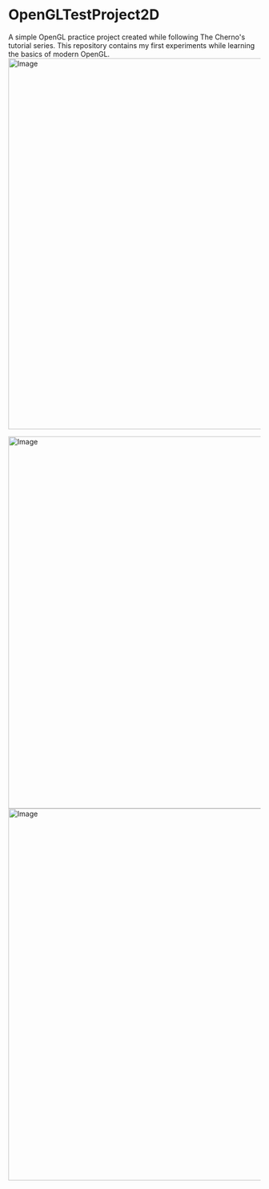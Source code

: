 # OpenGLTestProject2D
A simple OpenGL practice project created while following The Cherno's tutorial series. This repository contains my first experiments while learning the basics of modern OpenGL.
<img width="1274" height="740" alt="Image" src="https://github.com/user-attachments/assets/c69634b5-6714-4d17-8715-060cbf346fae" />

<img width="1280" height="742" alt="Image" src="https://github.com/user-attachments/assets/289b209d-186a-4e39-adbf-bf4c864d1c42" />

<img width="1268" height="742" alt="Image" src="https://github.com/user-attachments/assets/87c9bfe9-7b17-402e-9cb9-b992d8a07c5b" />
